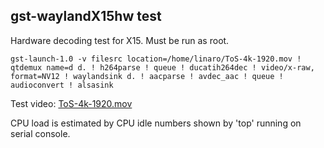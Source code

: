 ## gst-waylandX15hw test

Hardware decoding test for X15. Must be run as root.


```
gst-launch-1.0 -v filesrc location=/home/linaro/ToS-4k-1920.mov ! qtdemux name=d d. ! h264parse ! queue ! ducatih264dec ! video/x-raw, format=NV12 ! waylandsink d. ! aacparse ! avdec_aac ! queue ! audioconvert ! alsasink
```

Test video: [ToS-4k-1920.mov](http://ftp.nluug.nl/pub/graphics/blender/demo/movies/ToS/ToS-4k-1920.mov)

CPU load is estimated by CPU idle numbers shown by 'top' running on serial console.
